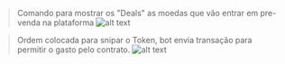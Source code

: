 > Comando para mostrar os "Deals" as moedas que vão entrar em pre-venda na plataforma
![alt text](https://github.com/lcampos/cryptotelegrambot/blob/master/screenshoots/safelaunch/deals_safelaunch.jpeg?raw=true)

> Ordem colocada para snipar o Token, bot envia transação para permitir o gasto pelo contrato.
![alt text](https://github.com/lcampos/cryptotelegrambot/blob/master/screenshoots/safelaunch/deal_approved.jpeg?raw=true)